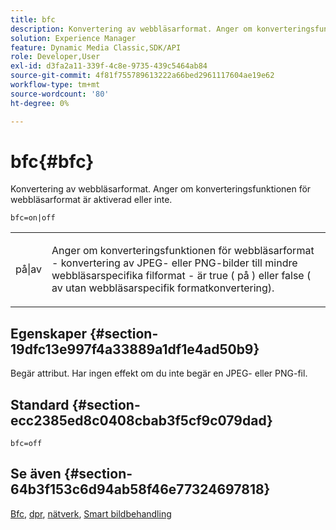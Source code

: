 ```yaml
---
title: bfc
description: Konvertering av webbläsarformat. Anger om konverteringsfunktionen för webbläsarformat är aktiverad eller inte.
solution: Experience Manager
feature: Dynamic Media Classic,SDK/API
role: Developer,User
exl-id: d3fa2a11-339f-4c8e-9735-439c5464ab84
source-git-commit: 4f81f755789613222a66bed2961117604ae19e62
workflow-type: tm+mt
source-wordcount: '80'
ht-degree: 0%

---
```


# bfc{#bfc}

Konvertering av webbläsarformat. Anger om konverteringsfunktionen för webbläsarformat är aktiverad eller inte.

`bfc=on|off`

<table id="simpletable_2D23B1B282CD4216AB5BE7E7430D1B3F"> 
 <tr class="strow"> 
  <td class="stentry"> <p> <span class="codeph"> på|av </span> </p> </td> 
  <td class="stentry"> <p>Anger om konverteringsfunktionen för webbläsarformat - konvertering av JPEG- eller PNG-bilder till mindre webbläsarspecifika filformat - är true ( <span class="codeph"> på </span>) eller false ( <span class="codeph"> av </span> utan webbläsarspecifik formatkonvertering). </p> </td> 
 </tr> 
</table>

## Egenskaper {#section-19dfc13e997f4a33889a1df1e4ad50b9}

Begär attribut. Har ingen effekt om du inte begär en JPEG- eller PNG-fil.

## Standard {#section-ecc2385ed8c0408cbab3f5cf9c079dad}

`bfc=off`

## Se även {#section-64b3f153c6d94ab58f46e77324697818}

[Bfc](../../../../../is-api/image-catalog/image-serving-api-ref/c-image-catalog-reference/c-attributes-reference/r-bfc.md#reference-5217a41d9d7447d6b0624077eb38d3de), [dpr](/help/aem-is-ir-api/is-api/http-ref/image-serving-api-ref/c-http-protocol-reference/c-command-reference/r-dpr.md), [nätverk](/help/aem-is-ir-api/is-api/http-ref/image-serving-api-ref/c-http-protocol-reference/c-command-reference/r-network.md), [Smart bildbehandling](https://experienceleague.adobe.com/docs/experience-manager-cloud-service/content/assets/dynamicmedia/imaging-faq.html?lang=en)
